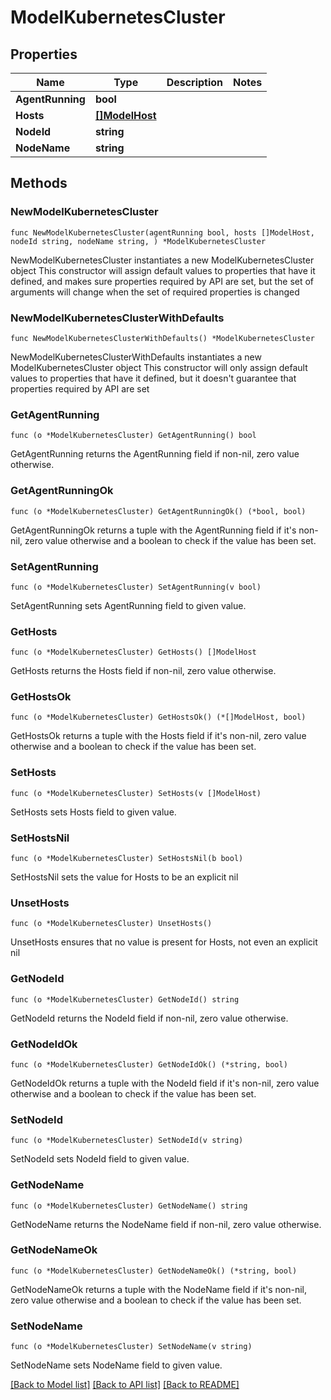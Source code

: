 # ModelKubernetesCluster

## Properties

Name | Type | Description | Notes
------------ | ------------- | ------------- | -------------
**AgentRunning** | **bool** |  | 
**Hosts** | [**[]ModelHost**](ModelHost.md) |  | 
**NodeId** | **string** |  | 
**NodeName** | **string** |  | 

## Methods

### NewModelKubernetesCluster

`func NewModelKubernetesCluster(agentRunning bool, hosts []ModelHost, nodeId string, nodeName string, ) *ModelKubernetesCluster`

NewModelKubernetesCluster instantiates a new ModelKubernetesCluster object
This constructor will assign default values to properties that have it defined,
and makes sure properties required by API are set, but the set of arguments
will change when the set of required properties is changed

### NewModelKubernetesClusterWithDefaults

`func NewModelKubernetesClusterWithDefaults() *ModelKubernetesCluster`

NewModelKubernetesClusterWithDefaults instantiates a new ModelKubernetesCluster object
This constructor will only assign default values to properties that have it defined,
but it doesn't guarantee that properties required by API are set

### GetAgentRunning

`func (o *ModelKubernetesCluster) GetAgentRunning() bool`

GetAgentRunning returns the AgentRunning field if non-nil, zero value otherwise.

### GetAgentRunningOk

`func (o *ModelKubernetesCluster) GetAgentRunningOk() (*bool, bool)`

GetAgentRunningOk returns a tuple with the AgentRunning field if it's non-nil, zero value otherwise
and a boolean to check if the value has been set.

### SetAgentRunning

`func (o *ModelKubernetesCluster) SetAgentRunning(v bool)`

SetAgentRunning sets AgentRunning field to given value.


### GetHosts

`func (o *ModelKubernetesCluster) GetHosts() []ModelHost`

GetHosts returns the Hosts field if non-nil, zero value otherwise.

### GetHostsOk

`func (o *ModelKubernetesCluster) GetHostsOk() (*[]ModelHost, bool)`

GetHostsOk returns a tuple with the Hosts field if it's non-nil, zero value otherwise
and a boolean to check if the value has been set.

### SetHosts

`func (o *ModelKubernetesCluster) SetHosts(v []ModelHost)`

SetHosts sets Hosts field to given value.


### SetHostsNil

`func (o *ModelKubernetesCluster) SetHostsNil(b bool)`

 SetHostsNil sets the value for Hosts to be an explicit nil

### UnsetHosts
`func (o *ModelKubernetesCluster) UnsetHosts()`

UnsetHosts ensures that no value is present for Hosts, not even an explicit nil
### GetNodeId

`func (o *ModelKubernetesCluster) GetNodeId() string`

GetNodeId returns the NodeId field if non-nil, zero value otherwise.

### GetNodeIdOk

`func (o *ModelKubernetesCluster) GetNodeIdOk() (*string, bool)`

GetNodeIdOk returns a tuple with the NodeId field if it's non-nil, zero value otherwise
and a boolean to check if the value has been set.

### SetNodeId

`func (o *ModelKubernetesCluster) SetNodeId(v string)`

SetNodeId sets NodeId field to given value.


### GetNodeName

`func (o *ModelKubernetesCluster) GetNodeName() string`

GetNodeName returns the NodeName field if non-nil, zero value otherwise.

### GetNodeNameOk

`func (o *ModelKubernetesCluster) GetNodeNameOk() (*string, bool)`

GetNodeNameOk returns a tuple with the NodeName field if it's non-nil, zero value otherwise
and a boolean to check if the value has been set.

### SetNodeName

`func (o *ModelKubernetesCluster) SetNodeName(v string)`

SetNodeName sets NodeName field to given value.



[[Back to Model list]](../README.md#documentation-for-models) [[Back to API list]](../README.md#documentation-for-api-endpoints) [[Back to README]](../README.md)


